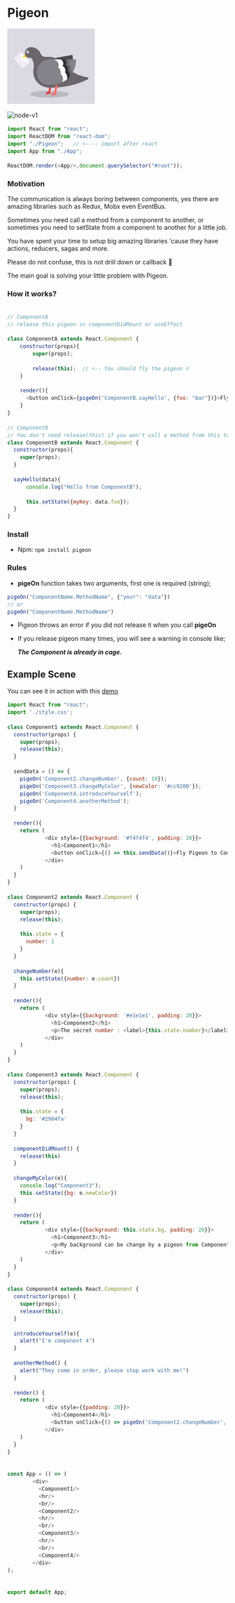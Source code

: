 # Pigeon

![Postman Pigeon](./pigeon.jpg)

<img src='https://img.shields.io/badge/npm-1.0.0-brightgreen.svg' alt='node-v1' />

```js
import React from "react";
import ReactDOM from "react-dom";
import "./Pigeon";   // <---- import after react
import App from "./App";

ReactDOM.render(<App/>,document.querySelector("#root"));
```

### Motivation
The communication is always boring between components, yes there are amazing libraries such as Redux, Mobx even EventBus.

Sometimes you need call a method from a component to another, or sometimes you need to setState from a component to another for a little job.

You have spent your time to setup big amazing libraries 'cause they have actions, reducers, sagas and more.

Please do not confuse, this is not drill down or callback 👻

The main goal is solving your little problem with Pigeon.



### How it works?
```js

// ComponentA
// release this pigeon in componentDidMount or useEffect

class ComponentA extends React.Component {
    constructor(props){
        super(props);
        
        release(this);  // <-- You should fly the pigeon ☺️
    }
    
    render(){
      <button onClick={pigeOn('ComponentB.sayHello', {foo: "bar"})}>Fly now!</button>
    }
}

// ComponentB
// You don't need release(this) if you won't call a method from this to another
class ComponentB extends React.Component {
  constructor(props){
    super(props);
  }

  sayHello(data){
      console.log("Hello from ComponentB");
      
      this.setState({myKey: data.foo});
  }
}
```

### Install

- Npm: `npm install pigeon`

### Rules

- **pigeOn** function takes two arguments, first one is required (string);

```js
pigeOn("ComponentName.MethodName", {"your": "data"})
// or
pigeOn("ComponentName.MethodName")
```

- Pigeon throws an error if you did not release it when you call **pigeOn**
- If you release pigeon many times, you will see a warning in console like;

  ***The Component is already in cage.***

## Example Scene

You can see it in action with this [demo](https://xenodochial-neumann-4a5285.netlify.app)

```js
import React from "react";
import './style.css';

class Component1 extends React.Component {
  constructor(props) {
    super(props);
    release(this);
  }

  sendData = () => {
    pigeOn('Component2.changeNumber', {count: 19});
    pigeOn('Component3.changeMyColor', {newColor: '#cc9200'});
    pigeOn('Component4.introduceYourself');
    pigeOn('Component4.anotherMethod');
  }

  render(){
    return (
            <div style={{background: '#f4f4f4', padding: 20}}>
              <h1>Component1</h1>
              <button onClick={() => this.sendData()}>Fly Pigeon to Component2, Component3 and Component4</button>
            </div>
    )
  }
}

class Component2 extends React.Component {
  constructor(props) {
    super(props);
    release(this);

    this.state = {
      number: 1
    }
  }

  changeNumber(e){
    this.setState({number: e.count})
  }

  render(){
    return (
            <div style={{background: '#e1e1e1', padding: 20}}>
              <h1>Component2</h1>
              <p>The secret number : <label>{this.state.number}</label></p>
            </div>
    )
  }
}

class Component3 extends React.Component {
  constructor(props) {
    super(props);
    release(this);

    this.state = {
      bg: '#2984fa'
    }
  }

  componentDidMount() {
    release(this)
  }

  changeMyColor(e){
    console.log("Component3");
    this.setState({bg: e.newColor})
  }

  render(){
    return (
            <div style={{background: this.state.bg, padding: 20}}>
              <h1>Component3</h1>
              <p>My background can be change by a pigeon from Component1</p>
            </div>
    )
  }
}

class Component4 extends React.Component {
  constructor(props) {
    super(props);
    release(this);
  }

  introduceYourself(e){
    alert("I'm component 4")
  }

  anotherMethod() {
    alert("They come in order, please stop work with me!")
  }

  render() {
    return (
            <div style={{padding: 20}}>
              <h1>Component4</h1>
              <button onClick={() => pigeOn('Component2.changeNumber', {count: 2021}) }>I want to change number from Component2</button>
            </div>
    )
  }
}


const App = () => (
        <div>
          <Component1/>
          <hr/>
          <br/>
          <Component2/>
          <hr/>
          <br/>
          <Component3/>
          <hr/>
          <br/>
          <Component4/>
        </div>
);


export default App;

```

